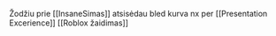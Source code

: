Žodžiu prie [[InsaneSimas]] atsisėdau bled kurva nx per [[Presentation Excerience]] [[Roblox žaidimas]]